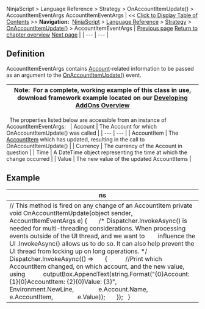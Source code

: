 ﻿
NinjaScript \> Language Reference \> Strategy \> OnAccountItemUpdate() \> AccountItemEventArgs
AccountItemEventArgs
| \<\< [Click to Display Table of Contents](accountitemeventargs.md) \>\> **Navigation:**     [NinjaScript](ninjascript-1.md) \> [Language Reference](language_reference_wip-1.md) \> [Strategy](strategy-1.md) \> [OnAccountItemUpdate()](onaccountitemupdate-1.md) \> AccountItemEventArgs | [Previous page](onaccountitemupdate-1.md) [Return to chapter overview](onaccountitemupdate-1.md) [Next page](onexecutionupdate-1.md) |
| --- | --- |
## Definition
AccountItemEventArgs contains [Account](account_class-1.md)\-related information to be passed as an argument to the [OnAccountItemUpdate(](onaccountitemupdate-1.md)[)](accountitemupdate-1.md) event.

| Note:  For a complete, working example of this class in use, download framework example located on our [Developing AddOns Overview](developing_add_ons-1.md) |
| --- |
 
The properties listed below are accessible from an instance of AccountItemEventArgs:
 
| Account | The Account for which OnAccountItemUpdate() was called |
| --- | --- |
| AccountItem | The [AccountItem](accountitem-1.md) which has updated, resulting in the call to OnAccountItemUpdate() |
| Currency | The currency of the Account in question |
| Time | A DateTime object representing the time at which the change occurred |
| Value | The new value of the updated AccountItems |
 
## Example
| ns |
| --- |
| // This method is fired on any change of an AccountItem private void OnAccountItemUpdate(object sender, AccountItemEventArgs e) {        /\* Dispatcher.InvokeAsync() is needed for multi\-threading considerations. When processing events outside of the UI thread, and we want to         influence the UI .InvokeAsync() allows us to do so. It can also help prevent the UI thread from locking up on long operations. \*/        Dispatcher.InvokeAsync(() \=\>        {            //Print which AccountItem changed, on which account, and the new value, using            outputBox.AppendText(string.Format("{0}Account: {1}{0}AccountItem: {2}{0}Value: {3}",                Environment.NewLine,                e.Account.Name,                e.AccountItem,                e.Value));        });   } |


